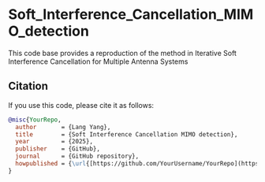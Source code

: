 # Soft_Interference_Cancellation_MIMO_detection
This code base provides a reproduction of the method in Iterative Soft Interference Cancellation for Multiple Antenna Systems
## Citation
If you use this code, please cite it as follows:

```bibtex
@misc{YourRepo,
  author       = {Lang Yang},
  title        = {Soft Interference Cancellation MIMO detection},
  year         = {2025},
  publisher    = {GitHub},
  journal      = {GitHub repository},
  howpublished = {\url{[https://github.com/YourUsername/YourRepo](https://github.com/langyang00/Soft_Interference_Cancellation_MIMO_detection)}}
}
